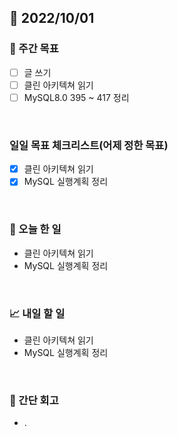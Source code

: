 ## 📅 2022/10/01


### 👏 주간 목표

- [ ] 글 쓰기
- [ ] 클린 아키텍쳐 읽기
- [ ] MySQL8.0 395 ~ 417 정리

<br/>

### 일일 목표 체크리스트(어제 정한 목표)

- [x] 클린 아키텍쳐 읽기
- [x] MySQL 실행계획 정리

<br/>

### 💯 오늘 한 일

- 클린 아키텍쳐 읽기
- MySQL 실행계획 정리

<br/>

### 📈 내일 할 일

- 클린 아키텍쳐 읽기
- MySQL 실행계획 정리

<br/>

### 🤔 간단 회고

- .
